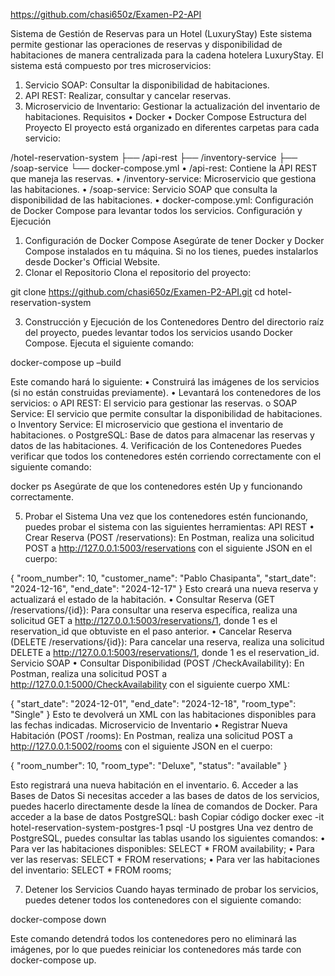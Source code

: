 https://github.com/chasi650z/Examen-P2-API

Sistema de Gestión de Reservas para un Hotel (LuxuryStay)
Este sistema permite gestionar las operaciones de reservas y disponibilidad de habitaciones de manera centralizada para la cadena hotelera LuxuryStay. El sistema está compuesto por tres microservicios:
1.	Servicio SOAP: Consultar la disponibilidad de habitaciones.
2.	API REST: Realizar, consultar y cancelar reservas.
3.	Microservicio de Inventario: Gestionar la actualización del inventario de habitaciones.
Requisitos
•	Docker
•	Docker Compose
Estructura del Proyecto
El proyecto está organizado en diferentes carpetas para cada servicio:

/hotel-reservation-system
    ├── /api-rest
    ├── /inventory-service
    ├── /soap-service
    └── docker-compose.yml
•	/api-rest: Contiene la API REST que maneja las reservas.
•	/inventory-service: Microservicio que gestiona las habitaciones.
•	/soap-service: Servicio SOAP que consulta la disponibilidad de las habitaciones.
•	docker-compose.yml: Configuración de Docker Compose para levantar todos los servicios.
Configuración y Ejecución
1. Configuración de Docker Compose
Asegúrate de tener Docker y Docker Compose instalados en tu máquina. Si no los tienes, puedes instalarlos desde Docker's Official Website.
2. Clonar el Repositorio
Clona el repositorio del proyecto:

git clone https://github.com/chasi650z/Examen-P2-API.git
cd hotel-reservation-system

3. Construcción y Ejecución de los Contenedores
Dentro del directorio raíz del proyecto, puedes levantar todos los servicios usando Docker Compose. Ejecuta el siguiente comando:

docker-compose up –build

Este comando hará lo siguiente:
•	Construirá las imágenes de los servicios (si no están construidas previamente).
•	Levantará los contenedores de los servicios:
o	API REST: El servicio para gestionar las reservas.
o	SOAP Service: El servicio que permite consultar la disponibilidad de habitaciones.
o	Inventory Service: El microservicio que gestiona el inventario de habitaciones.
o	PostgreSQL: Base de datos para almacenar las reservas y datos de las habitaciones.
4. Verificación de los Contenedores
Puedes verificar que todos los contenedores estén corriendo correctamente con el siguiente comando:

docker ps
Asegúrate de que los contenedores estén Up y funcionando correctamente.

5. Probar el Sistema
Una vez que los contenedores estén funcionando, puedes probar el sistema con las siguientes herramientas:
API REST
•	Crear Reserva (POST /reservations):
En Postman, realiza una solicitud POST a http://127.0.0.1:5003/reservations con el siguiente JSON en el cuerpo:

{
    "room_number": 10,
    "customer_name": "Pablo Chasipanta",
    "start_date": "2024-12-16",
    "end_date": "2024-12-17"
}
Esto creará una nueva reserva y actualizará el estado de la habitación.
•	Consultar Reserva (GET /reservations/{id}):
Para consultar una reserva específica, realiza una solicitud GET a http://127.0.0.1:5003/reservations/1, donde 1 es el reservation_id que obtuviste en el paso anterior.
•	Cancelar Reserva (DELETE /reservations/{id}):
Para cancelar una reserva, realiza una solicitud DELETE a http://127.0.0.1:5003/reservations/1, donde 1 es el reservation_id.
Servicio SOAP
•	Consultar Disponibilidad (POST /CheckAvailability):
En Postman, realiza una solicitud POST a http://127.0.0.1:5000/CheckAvailability con el siguiente cuerpo XML:

{
    "start_date": "2024-12-01",
    "end_date": "2024-12-18",
    "room_type": "Single"
}
Esto te devolverá un XML con las habitaciones disponibles para las fechas indicadas.
Microservicio de Inventario
•	Registrar Nueva Habitación (POST /rooms):
En Postman, realiza una solicitud POST a http://127.0.0.1:5002/rooms con el siguiente JSON en el cuerpo:

{
    "room_number": 10,
    "room_type": "Deluxe",
    "status": "available"
}

Esto registrará una nueva habitación en el inventario.
6. Acceder a las Bases de Datos
Si necesitas acceder a las bases de datos de los servicios, puedes hacerlo directamente desde la línea de comandos de Docker.
Para acceder a la base de datos PostgreSQL:
bash
Copiar código
docker exec -it hotel-reservation-system-postgres-1 psql -U postgres
Una vez dentro de PostgreSQL, puedes consultar las tablas usando los siguientes comandos:
•	Para ver las habitaciones disponibles:
SELECT * FROM availability;
•	Para ver las reservas:
SELECT * FROM reservations;
•	Para ver las habitaciones del inventario:
SELECT * FROM rooms;

7. Detener los Servicios
Cuando hayas terminado de probar los servicios, puedes detener todos los contenedores con el siguiente comando:

docker-compose down

Este comando detendrá todos los contenedores pero no eliminará las imágenes, por lo que puedes reiniciar los contenedores más tarde con docker-compose up.
